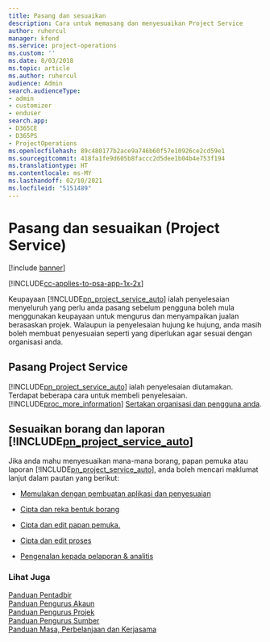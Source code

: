 ```yaml
---
title: Pasang dan sesuaikan
description: Cara untuk memasang dan menyesuaikan Project Service
author: ruhercul
manager: kfend
ms.service: project-operations
ms.custom: ''
ms.date: 8/03/2018
ms.topic: article
ms.author: ruhercul
audience: Admin
search.audienceType:
- admin
- customizer
- enduser
search.app:
- D365CE
- D365PS
- ProjectOperations
ms.openlocfilehash: 89c480177b2ace9a746b60f57e10926ce2cd59e1
ms.sourcegitcommit: 418fa1fe9d605b8faccc2d5dee1b04b4e753f194
ms.translationtype: HT
ms.contentlocale: ms-MY
ms.lasthandoff: 02/10/2021
ms.locfileid: "5151489"
---
```

# <a name="install-and-customize-project-service"></a>Pasang dan sesuaikan (Project Service)

[!include [banner](../includes/psa-now-project-operations.md)]

[!INCLUDE[cc-applies-to-psa-app-1x-2x](../includes/cc-applies-to-psa-app-1x-2x.md)]

Keupayaan [!INCLUDE[pn_project_service_auto](../includes/pn-project-service-auto.md)] ialah penyelesaian menyeluruh yang perlu anda pasang sebelum pengguna boleh mula menggunakan keupayaan untuk mengurus dan menyampaikan jualan berasaskan projek. Walaupun ia penyelesaian hujung ke hujung, anda masih boleh membuat penyesuaian seperti yang diperlukan agar sesuai dengan organisasi anda.  
<!-- TODO: I expect to find the information on how to get and install this here. Please find that and add it here. Same for Project Service.--> 
  
## <a name="install-project-service"></a>Pasang Project Service  
 [!INCLUDE[pn_project_service_auto](../includes/pn-project-service-auto.md)] ialah penyelesaian diutamakan. Terdapat beberapa cara untuk membeli penyelesaian. [!INCLUDE[proc_more_information](../includes/proc-more-information.md)] [Sertakan organisasi dan pengguna anda](https://docs.microsoft.com/dynamics365/customerengagement/on-premises/admin/onboard-your-organization-and-users-to-dynamics-365-online).  
  
## <a name="customize-pn_project_service_auto-forms-and-reports"></a>Sesuaikan borang dan laporan [!INCLUDE[pn_project_service_auto](../includes/pn-project-service-auto.md)]  
 Jika anda mahu menyesuaikan mana-mana borang, papan pemuka atau laporan [!INCLUDE[pn_project_service_auto](../includes/pn-project-service-auto.md)], anda boleh mencari maklumat lanjut dalam pautan yang berikut:  
  
- [Memulakan dengan pembuatan aplikasi dan penyesuaian](https://docs.microsoft.com/dynamics365/customerengagement/on-premises/customize/getting-started-customization)  
  
- [Cipta dan reka bentuk borang](https://docs.microsoft.com/dynamics365/customerengagement/on-premises/customize/create-design-forms)  
  
- [Cipta dan edit papan pemuka.](https://docs.microsoft.com/dynamics365/customerengagement/on-premises/customize/create-edit-dashboards)  
  
- [Cipta dan edit proses](https://docs.microsoft.com/dynamics365/customerengagement/on-premises/customize/guide-staff-through-common-tasks-processes)  
  
- [Pengenalan kepada pelaporan & analitis](https://docs.microsoft.com/dynamics365/customerengagement/on-premises/analytics/reporting-analytics-with-dynamics-365)  
  
### <a name="see-also"></a>Lihat Juga  
 [Panduan Pentadbir](../psa/admin-guide.md)   
 [Panduan Pengurus Akaun](../psa/account-manager-guide.md)   
 [Panduan Pengurus Projek](../psa/project-manager-guide.md)   
 [Panduan Pengurus Sumber](../psa/resource-manager-guide.md)   
 [Panduan Masa, Perbelanjaan dan Kerjasama](../psa/time-expense-collaboration-guide.md)
